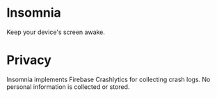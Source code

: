 # Insomnia

Keep your device's screen awake.

# Privacy

Insomnia implements Firebase Crashlytics for collecting crash logs. No personal information is collected or stored.
